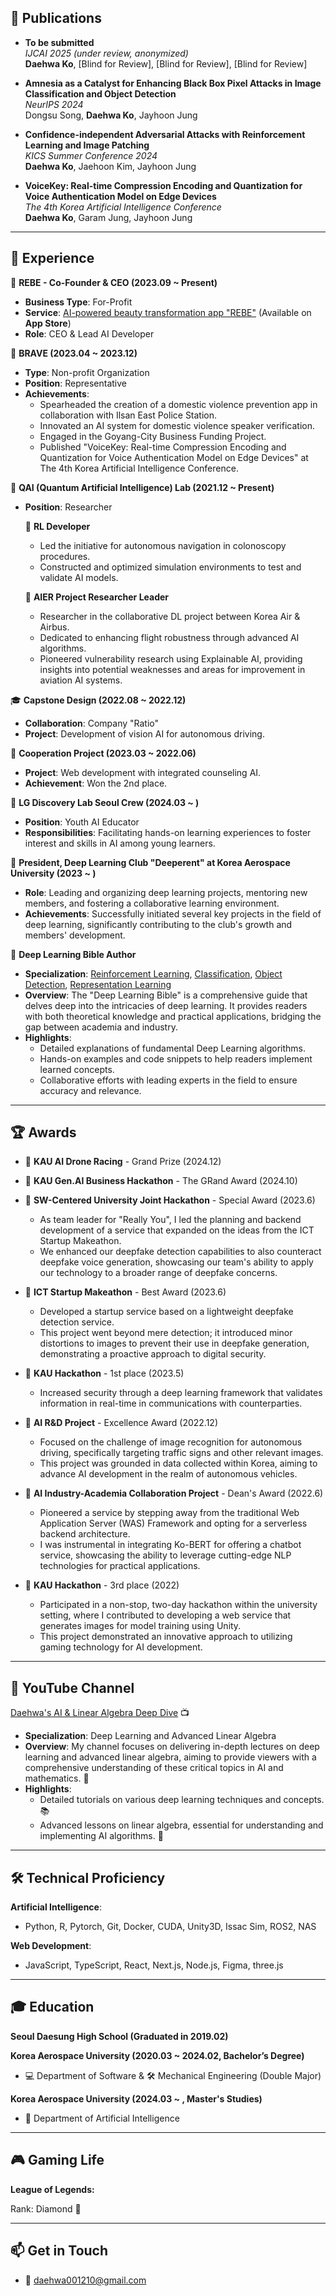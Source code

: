 ## 📄 **Publications**

- **To be submitted**  
  *IJCAI 2025 (under review, anonymized)*  
  **Daehwa Ko**, [Blind for Review], [Blind for Review], [Blind for Review]
  
- **Amnesia as a Catalyst for Enhancing Black Box Pixel Attacks in Image Classification and Object Detection**  
  *NeurIPS 2024*  
  Dongsu Song, **Daehwa Ko**, Jayhoon Jung

- **Confidence-independent Adversarial Attacks with Reinforcement Learning and Image Patching**  
  *KICS Summer Conference 2024*  
  **Daehwa Ko**, Jaehoon Kim, Jayhoon Jung

- **VoiceKey: Real-time Compression Encoding and Quantization for Voice Authentication Model on Edge Devices**  
  *The 4th Korea Artificial Intelligence Conference*  
  **Daehwa Ko**, Garam Jung, Jayhoon Jung
 
---
## 🌟 **Experience**

📌 **REBE - Co-Founder & CEO (2023.09 ~ Present)**  
- **Business Type**: For-Profit  
- **Service**: [AI-powered beauty transformation app "REBE"](https://apps.apple.com/kr/app/rebe/id6737768582) (Available on **App Store**)  
- **Role**: CEO & Lead AI Developer  


🏢 **BRAVE (2023.04 ~ 2023.12)**
- **Type**: Non-profit Organization
- **Position**: Representative
- **Achievements**:
  - Spearheaded the creation of a domestic violence prevention app in collaboration with Ilsan East Police Station.
  - Innovated an AI system for domestic violence speaker verification.
  - Engaged in the Goyang-City Business Funding Project.
  - Published "VoiceKey: Real-time Compression Encoding and Quantization for Voice Authentication Model on Edge Devices" at The 4th Korea Artificial Intelligence Conference.

🔬 **QAI (Quantum Artificial Intelligence) Lab (2021.12 ~ Present)**
- **Position**: Researcher

  🎯 **RL Developer**
  - Led the initiative for autonomous navigation in colonoscopy procedures.
  - Constructed and optimized simulation environments to test and validate AI models.

  🛫 **AIER Project Researcher Leader**
  - Researcher in the collaborative DL project between Korea Air & Airbus.
  - Dedicated to enhancing flight robustness through advanced AI algorithms.
  - Pioneered vulnerability research using Explainable AI, providing insights into potential weaknesses and areas for improvement in aviation AI systems.

🎓 **Capstone Design (2022.08 ~ 2022.12)**
- **Collaboration**: Company "Ratio"
- **Project**: Development of vision AI for autonomous driving.

💼 **Cooperation Project (2023.03 ~ 2022.06)**
- **Project**: Web development with integrated counseling AI.
- **Achievement**: Won the 2nd place.

🚀 **LG Discovery Lab Seoul Crew (2024.03 ~ )**
- **Position**: Youth AI Educator
- **Responsibilities**: Facilitating hands-on learning experiences to foster interest and skills in AI among young learners.

🤖 **President, Deep Learning Club "Deeperent" at Korea Aerospace University (2023 ~ )**
- **Role**: Leading and organizing deep learning projects, mentoring new members, and fostering a collaborative learning environment.
- **Achievements**: Successfully initiated several key projects in the field of deep learning, significantly contributing to the club's growth and members' development.

📖 **Deep Learning Bible Author**
- **Specialization**: [Reinforcement Learning](https://wikidocs.net/202551), [Classification](https://wikidocs.net/195735v), [Object Detection](https://wikidocs.net/203719), [Representation Learning](https://wikidocs.net/book/9091)
- **Overview**: The "Deep Learning Bible" is a comprehensive guide that delves deep into the intricacies of deep learning. It provides readers with both theoretical knowledge and practical applications, bridging the gap between academia and industry.
- **Highlights**:
  - Detailed explanations of fundamental Deep Learning algorithms.
  - Hands-on examples and code snippets to help readers implement learned concepts.
  - Collaborative efforts with leading experts in the field to ensure accuracy and relevance.

---

## 🏆 **Awards**
- 🏅 **KAU AI Drone Racing** - Grand Prize (2024.12)

- 🏅 **KAU Gen.AI Business Hackathon** - The GRand Award (2024.10)  

- 🏅 **SW-Centered University Joint Hackathon** - Special Award (2023.6)  
  - As team leader for "Really You", I led the planning and backend development of a service that expanded on the ideas from the ICT Startup Makeathon.  
  - We enhanced our deepfake detection capabilities to also counteract deepfake voice generation, showcasing our team's ability to apply our technology to a broader range of deepfake concerns.  

- 🏅 **ICT Startup Makeathon** - Best Award (2023.6)  
  - Developed a startup service based on a lightweight deepfake detection service.  
  - This project went beyond mere detection; it introduced minor distortions to images to prevent their use in deepfake generation, demonstrating a proactive approach to digital security.  

- 🥇 **KAU Hackathon** - 1st place (2023.5)  
  - Increased security through a deep learning framework that validates information in real-time in communications with counterparties.  

- 🏅 **AI R&D Project** - Excellence Award (2022.12)  
  - Focused on the challenge of image recognition for autonomous driving, specifically targeting traffic signs and other relevant images.  
  - This project was grounded in data collected within Korea, aiming to advance AI development in the realm of autonomous vehicles.  

- 🏅 **AI Industry-Academia Collaboration Project** - Dean's Award (2022.6)  
  - Pioneered a service by stepping away from the traditional Web Application Server (WAS) Framework and opting for a serverless backend architecture.  
  - I was instrumental in integrating Ko-BERT for offering a chatbot service, showcasing the ability to leverage cutting-edge NLP technologies for practical applications.  

- 🥉 **KAU Hackathon** - 3rd place (2022)  
  - Participated in a non-stop, two-day hackathon within the university setting, where I contributed to developing a web service that generates images for model training using Unity.  
  - This project demonstrated an innovative approach to utilizing gaming technology for AI development.  
---

## 🎥 **YouTube Channel**
[Daehwa's AI & Linear Algebra Deep Dive](https://www.youtube.com/channel/UCyajG8EDAbtXdgvWQwurVqw) 📺

- **Specialization**: Deep Learning and Advanced Linear Algebra
- **Overview**: My channel focuses on delivering in-depth lectures on deep learning and advanced linear algebra, aiming to provide viewers with a comprehensive understanding of these critical topics in AI and mathematics. 🧠
- **Highlights**:
  - Detailed tutorials on various deep learning techniques and concepts. 📚
  - Advanced lessons on linear algebra, essential for understanding and implementing AI algorithms. 🔢

---

## 🛠 **Technical Proficiency**

**Artificial Intelligence**: 
- Python, R, Pytorch, Git, Docker, CUDA, Unity3D, Issac Sim, ROS2, NAS

**Web Development**: 
- JavaScript, TypeScript, React, Next.js, Node.js, Figma, three.js

---

## 🎓 **Education**

**Seoul Daesung High School (Graduated in 2019.02)**

**Korea Aerospace University (2020.03 ~ 2024.02, Bachelor’s Degree)**
  - 💻 Department of Software & 🛠 Mechanical Engineering (Double Major)

**Korea Aerospace University (2024.03 ~ , Master's Studies)**
  - 🤖 Department of Artificial Intelligence

---

## 🎮 **Gaming Life**
**League of Legends:**

Rank: Diamond 💎

---

## 📫 **Get in Touch**

- 📧 [daehwa001210@gmail.com](mailto:daehwa001210@gmail.com)
